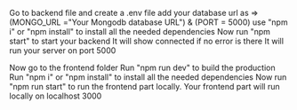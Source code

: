 Go to backend file and create a .env file add your database url as => (MONGO_URL ="Your Mongodb database URL") & (PORT = 5000)
use "npm i" or "npm install" to install all the needed dependencies 
Now run "npm start" to start your backend
It will show connected if no error is there
It will run your server on port 5000

Now go to the frontend folder 
Run "npm run dev" to build the production
Run "npm i" or "npm install" to install all the needed dependencies 
Now run "npm run start" to run the frontend part locally.
Your frontend part will run locally on localhost 3000

